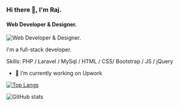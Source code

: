 ### Hi there 👋, I'm Raj.
#### Web Developer & Designer.
![Web Developer & Designer.](https://pbs.twimg.com/profile_banners/1509437023358054400/1648713123/1500x500)

I'm a full-stack developer.

Skills: PHP / Laravel / MySql / HTML / CSS/  Bootstrap / JS / jQuery 

- 🔭 I’m currently working on Upwork 



[![Top Langs](https://github-readme-stats.vercel.app/api/top-langs/?username=raj5852)](https://github.com/anuraghazra/github-readme-stats)

![GitHub stats](https://github-readme-stats.vercel.app/api?username=raj5852&show_icons=true)  

